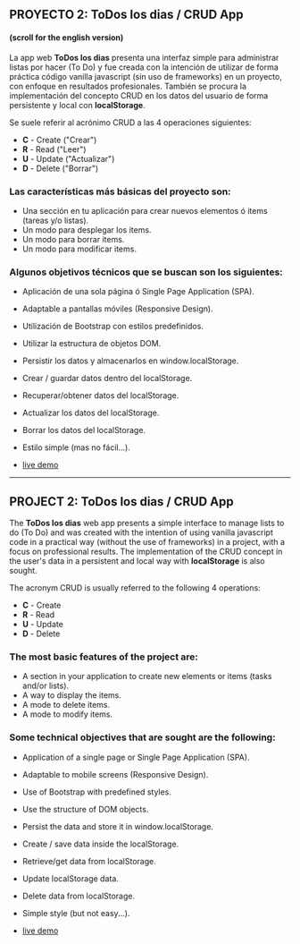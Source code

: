 ## PROYECTO 2: ToDos los dias / CRUD App 
#### (scroll for the english version)


La app web **ToDos los dias** presenta una interfaz simple para administrar listas por hacer (To Do) y fue creada con la intención de utilizar de forma práctica código vanilla javascript (sin uso de frameworks) en un proyecto, con enfoque en resultados profesionales. También se procura la implementación del concepto CRUD en los datos del usuario de forma persistente y local con **localStorage**. 

Se suele referir al acrónimo CRUD a las 4 operaciones siguientes:
* **C** - Create ("Crear")
* **R** - Read ("Leer")
* **U** - Update ("Actualizar")
* **D** - Delete ("Borrar")


### Las características más básicas del proyecto son:

* Una sección en tu aplicación para crear nuevos elementos ó items (tareas y/o listas).
* Un modo para desplegar los items.
* Un modo para borrar items.
* Un modo para modificar items.


### Algunos objetivos técnicos que se buscan son los siguientes:

 - Aplicación de una sola página ó Single Page Application (SPA).
 - Adaptable a pantallas móviles (Responsive Design).
 - Utilización de Bootstrap con estilos predefinidos.
 - Utilizar la estructura de objetos DOM. 
 - Persistir los datos y almacenarlos en window.localStorage. 
 - Crear / guardar datos dentro del localStorage.
 - Recuperar/obtener datos del localStorage.
 - Actualizar los datos del localStorage.
 - Borrar los datos del localStorage.
 - Estilo simple (mas no fácil...).


- [live demo](https://github.com/xcamarillox/xcamarillox.github.io/proyecto-2) 

_________________


## PROJECT 2: ToDos los dias / CRUD App

 The **ToDos los dias** web app presents a simple interface to manage lists to do (To Do) and was created with the intention of using vanilla javascript code in a practical way (without the use of frameworks) in a project, with a focus on professional results. The implementation of the CRUD concept in the user's data in a persistent and local way with **localStorage** is also sought.

The acronym CRUD is usually referred to the following 4 operations:
* **C** - Create
* **R** - Read
* **U** - Update
* **D** - Delete


### The most basic features of the project are:

* A section in your application to create new elements or items (tasks and/or lists).
* A way to display the items.
* A mode to delete items.
* A mode to modify items.


### Some technical objectives that are sought are the following:

 - Application of a single page or Single Page Application (SPA).
 - Adaptable to mobile screens (Responsive Design).
 - Use of Bootstrap with predefined styles.
 - Use the structure of DOM objects.
 - Persist the data and store it in window.localStorage.
 - Create / save data inside the localStorage.
 - Retrieve/get data from localStorage.
 - Update localStorage data.
 - Delete data from localStorage.
 - Simple style (but not easy...).


-  [live demo](https://github.com/xcamarillox/xcamarillox.github.io/proyecto-2) 